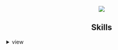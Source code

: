 <div>
  <p align="center">
  <img src="https://readme-typing-svg.herokuapp.com/?color=0d8eceF&size=30&center=true&vCenter=true&width=550&height=70&lines=Hey+There+%F0%9F%91%8B,+I%27m+Socheat;">
  </p> 
  
</div>
<div>
  <h2 align="center">Skills </h2>
  
  <details>
    <summary>view</summary>
    <div align="center">
      <img src="https://github-readme-tech-stack.vercel.app/api/cards?title=Front+End&align=center&titleAlign=center&fontSize=20&lineHeight=10&lineCount=3&theme=ayu&width=420&bg=%25230B0E14&titleColor=%231c9eff&line1=html5%2Chtml%2Cauto%3Bcss3%2Ccss%2C1572B6%3Bjavascript%2Cjavascript%2Cauto%3B&line2=typescript%2Ctypescript%2Cauto%3Btailwindcss%2Ctailwind%2Cauto%3Bbootstrap%2Cbootstrap%2Cauto%3B&line3=vuejs%2Cvue%2Cauto%3Breact%2Creact%2Cauto%3B" alt="Front-End" />

    </div>
  </details>
  </div>
